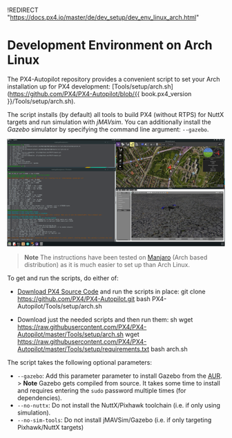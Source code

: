 !REDIRECT "https://docs.px4.io/master/de/dev_setup/dev_env_linux_arch.html"

# Development Environment on Arch Linux

The PX4-Autopilot repository provides a convenient script to set your Arch installation up for PX4 development: [Tools/setup/arch.sh](https://github.com/PX4/PX4-Autopilot/blob/{{ book.px4_version }}/Tools/setup/arch.sh).

The script installs (by default) all tools to build PX4 (without RTPS) for NuttX targets and run simulation with *jMAVsim*. You can additionally install the *Gazebo* simulator by specifying the command line argument: `--gazebo`.

![Gazebo on Arch](../../assets/simulation/gazebo/arch-gazebo.png)

> **Note** The instructions have been tested on [Manjaro](https://manjaro.org/) (Arch based distribution) as it is much easier to set up than Arch Linux.

To get and run the scripts, do either of:

- [Download PX4 Source Code](../setup/building_px4.md) and run the scripts in place: 
        git clone https://github.com/PX4/PX4-Autopilot.git
        bash PX4-Autopilot/Tools/setup/arch.sh

- Download just the needed scripts and then run them: 
        sh
        wget https://raw.githubusercontent.com/PX4/PX4-Autopilot/master/Tools/setup/arch.sh
        wget https://raw.githubusercontent.com/PX4/PX4-Autopilot/master/Tools/setup/requirements.txt
        bash arch.sh

The script takes the following optional parameters:

- `--gazebo`: Add this parameter parameter to install Gazebo from the [AUR](https://aur.archlinux.org/packages/gazebo/). > **Note** Gazebo gets compiled from source. It takes some time to install and requires entering the `sudo` password multiple times (for dependencies).
- `--no-nuttx`: Do not install the NuttX/Pixhawk toolchain (i.e. if only using simulation).
- `--no-sim-tools`: Do not install jMAVSim/Gazebo (i.e. if only targeting Pixhawk/NuttX targets)